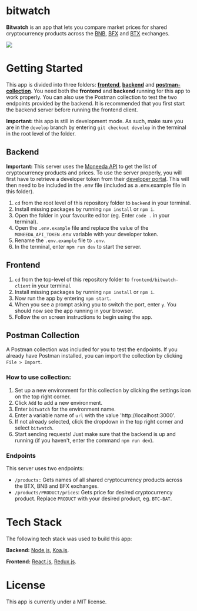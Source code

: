 # bitwatch
**Bitwatch** is an app that lets you compare market prices for shared cryptocurrency products across the [BNB](https://www.binance.com/en/), [BFX](https://www.bitfinex.com/) and [BTX](https://bittrex.com/) exchanges.

![](https://res.cloudinary.com/rezziemaven/image/upload/v1539071463/screenhot.png)

# Getting Started

This app is divided into three folders: [**frontend**](#frontend), [**backend**](#backend) and [**postman-collection**](#postman-collection). You need both the **frontend** and **backend** running for this app to work properly. You can also use the Postman collection to test the two endpoints provided by the backend. It is recommended that you first start the backend server before running the frontend client.

**Important:** this app is still in development mode. As such, make sure you are in the `develop` branch by entering `git checkout develop` in the terminal in the root level of the folder.

## Backend

**Important:** This server uses the [Moneeda API](https://moneeda.github.io/docs/) to get the list of cryptocurrency products and prices. To use the server properly, you will first have to retrieve a developer token from their [developer portal](https://moneeda.com/developers). This will then need to be included in the .env file (included as a .env.example file in this folder).

1. `cd` from the root level of this repository folder to `backend` in your terminal.
2. Install missing packages by running `npm install` or `npm i`.
3. Open the folder in your favourite editor (eg. Enter `code .` in your terminal).
4. Open the `.env.example` file and replace the value of the `MONEEDA_API_TOKEN` .env variable with your developer token.
5. Rename the `.env.example` file to `.env`.
6. In the terminal, enter `npm run dev` to start the server.

## Frontend

1. `cd` from the top-level of this repository folder to `frontend/bitwatch-client` in your terminal.
2. Install missing packages by running `npm install` or `npm i`.
3. Now run the app by entering `npm start`. 
4. When you see a prompt asking you to switch the port, enter `y`. You should now see the app running in your browser.
5. Follow the on screen instructions to begin using the app.

## Postman Collection

A Postman collection was included for you to test the endpoints. If you already have Postman installed, you can import the collection by clicking `File > Import`.

### How to use collection:

1. Set up a new environment for this collection by clicking the settings icon on the top right corner.
2. Click `Add` to add a new environment.
3. Enter `bitwatch` for the environment name.
4. Enter a variable name of `url` with the value 'http://localhost:3000'.
5. If not already selected, click the dropdown in the top right corner and select `bitwatch`.
6. Start sending requests! Just make sure that the backend is up and running (if you haven't, enter the command `npm run dev`).

### Endpoints

This server uses two endpoints:

- `/products:` Gets names of all shared cryptocurrency products across the BTX, BNB and BFX exchanges.
- `/products/PRODUCT/prices`: Gets price for desired cryptocurrency product. Replace `PRODUCT` with your desired product, eg. `BTC-BAT`.

# Tech Stack

The following tech stack was used to build this app:

**Backend:** [Node.js](https://nodejs.org/), [Koa.js](https://koajs.com/).

**Frontend:** [React.js](https://reactjs.org/), [Redux.js](https://redux.js.org/).

# License

This app is currently under a MIT license.

